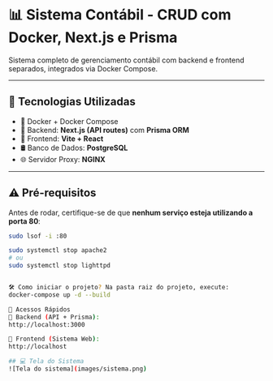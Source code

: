 # 📊 Sistema Contábil - CRUD com Docker, Next.js e Prisma

Sistema completo de gerenciamento contábil com backend e frontend separados, integrados via Docker Compose.

---

## 🚀 Tecnologias Utilizadas

- 🐳 Docker + Docker Compose
- 🔧 Backend: **Next.js (API routes)** com **Prisma ORM**
- 🎨 Frontend: **Vite + React**
- 🛢️ Banco de Dados: **PostgreSQL**
- 🌐 Servidor Proxy: **NGINX**

---

## ⚠️ Pré-requisitos

Antes de rodar, certifique-se de que **nenhum serviço esteja utilizando a porta 80**:

```bash
sudo lsof -i :80

sudo systemctl stop apache2
# ou
sudo systemctl stop lighttpd


🛠️ Como iniciar o projeto? Na pasta raiz do projeto, execute:
docker-compose up -d --build

🔗 Acessos Rápidos
🧠 Backend (API + Prisma):
http://localhost:3000

💼 Frontend (Sistema Web):
http://localhost

## 💻 Tela do Sistema
![Tela do sistema](images/sistema.png)

